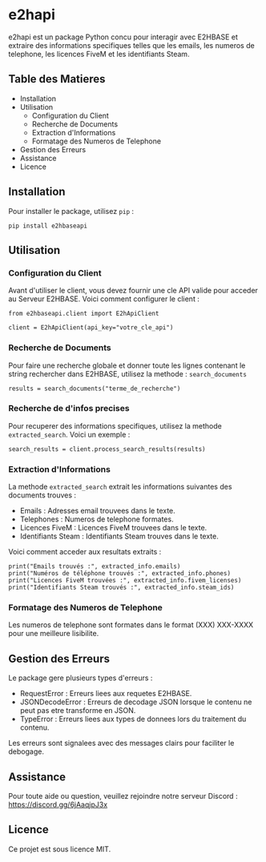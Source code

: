 # e2hapi

e2hapi est un package Python concu pour interagir avec E2HBASE et extraire des informations specifiques telles que les emails, les numeros de telephone, les licences FiveM et les identifiants Steam.

## Table des Matieres

- Installation
- Utilisation
  - Configuration du Client
  - Recherche de Documents
  - Extraction d'Informations
  - Formatage des Numeros de Telephone
- Gestion des Erreurs
- Assistance
- Licence

## Installation

Pour installer le package, utilisez `pip` :

    pip install e2hbaseapi

## Utilisation

### Configuration du Client

Avant d'utiliser le client, vous devez fournir une cle API valide pour acceder au Serveur E2HBASE. Voici comment configurer le client :

    from e2hbaseapi.client import E2hApiClient

    client = E2hApiClient(api_key="votre_cle_api")

### Recherche de Documents

Pour faire une recherche globale et donner toute les lignes contenant le string rechercher dans E2HBASE, utilisez la methode : `search_documents`

    results = search_documents("terme_de_recherche")

### Recherche de d'infos precises

Pour recuperer des informations specifiques, utilisez la methode `extracted_search`. Voici un exemple :

    search_results = client.process_search_results(results)

### Extraction d'Informations

La methode `extracted_search` extrait les informations suivantes des documents trouves :

- Emails : Adresses email trouvees dans le texte.
- Telephones : Numeros de telephone formates.
- Licences FiveM : Licences FiveM trouvees dans le texte.
- Identifiants Steam : Identifiants Steam trouves dans le texte.

Voici comment acceder aux resultats extraits :

    print("Emails trouvés :", extracted_info.emails)
    print("Numéros de téléphone trouvés :", extracted_info.phones)
    print("Licences FiveM trouvées :", extracted_info.fivem_licenses)
    print("Identifiants Steam trouvés :", extracted_info.steam_ids)

### Formatage des Numeros de Telephone

Les numeros de telephone sont formates dans le format (XXX) XXX-XXXX pour une meilleure lisibilite.

## Gestion des Erreurs

Le package gere plusieurs types d'erreurs :

- RequestError : Erreurs liees aux requetes E2HBASE.
- JSONDecodeError : Erreurs de decodage JSON lorsque le contenu ne peut pas etre transforme en JSON.
- TypeError : Erreurs liees aux types de donnees lors du traitement du contenu.

Les erreurs sont signalees avec des messages clairs pour faciliter le debogage.

## Assistance

Pour toute aide ou question, veuillez rejoindre notre serveur Discord : https://discord.gg/6jAaqjpJ3x

## Licence

Ce projet est sous licence MIT.
